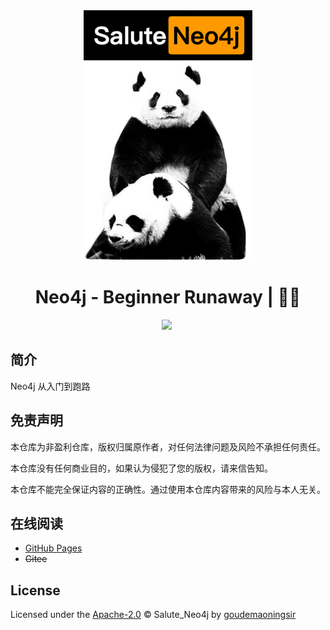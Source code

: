 <div align="center">
  <a href="https://github.com/goudemaoningsir/Salute_Neo4j">
    <img src="https://raw.githubusercontent.com/goudemaoningsir/Salute_Neo4j/main/img/1.jpg" height="400">
  </a>
  <h1>Neo4j - Beginner Runaway | 🚴‍♂️</h1>
  <img src="https://img.shields.io/github/repo-size/goudemaoningsir/Salute_Neo4j.svg?label=Repo%20size&style=flat-square" height="20">
  <img src="https://img.shields.io/badge/License-Apache%202.0-purple" data-origin="https://img.shields.io/badge/License-Apache%202.0-blue" alt="">
</div>





## 简介

Neo4j 从入门到跑路



## 免责声明

本仓库为非盈利仓库，版权归属原作者，对任何法律问题及风险不承担任何责任。

本仓库没有任何商业目的，如果认为侵犯了您的版权，请来信告知。

本仓库不能完全保证内容的正确性。通过使用本仓库内容带来的风险与本人无关。



## 在线阅读

- [GitHub Pages](https://goudemaoningsir.github.io/Salute_Neo4j/#/)
- ~~Gitee~~



## License

Licensed under the [Apache-2.0](http://choosealicense.com/licenses/apache/) © Salute_Neo4j by [goudemaoningsir](https://github.com/goudemaoningsir)

